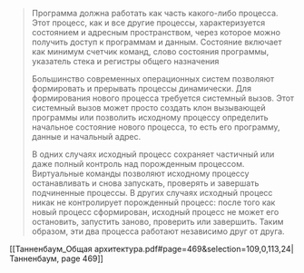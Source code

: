 >Программа должна работать как часть какого-либо процесса. Этот процесс, как и все другие процессы, характеризуется состоянием и адресным пространством, через которое можно получить доступ к программам и данным. Состояние включает как минимум счетчик команд, слово состояния программы, указатель стека и регистры общего назначения
>
>Большинство современных операционных систем позволяют формировать и прерывать процессы динамически. Для формирования нового процесса требуется системный вызов. Этот системный вызов может просто создать клон вызывающей программы или позволить исходному процессу определить начальное состояние нового процесса, то есть его программу, данные и начальный адрес.
>
>В одних случаях исходный процесс сохраняет частичный или даже полный контроль над порожденным процессом. Виртуальные команды позволяют исходному процессу останавливать и снова запускать, проверять и завершать подчиненные процессы. В других случаях исходный процесс никак не контролирует порожденный процесс: после того как новый процесс сформирован, исходный процесс не может его остановить, запустить заново, проверить или завершить. Таким образом, эти два процесса работают независимо друг от друга.

[[Танненбаум_Общая архитектура.pdf#page=469&selection=109,0,113,24|Танненбаум, page 469]]


